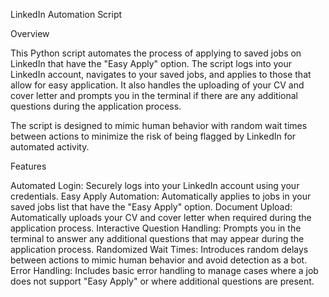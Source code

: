 LinkedIn Automation Script

Overview

This Python script automates the process of applying to saved jobs on LinkedIn that have the "Easy Apply" option. The script logs into your LinkedIn account, navigates to your saved jobs, and applies to those that allow for easy application. It also handles the uploading of your CV and cover letter and prompts you in the terminal if there are any additional questions during the application process.

The script is designed to mimic human behavior with random wait times between actions to minimize the risk of being flagged by LinkedIn for automated activity.

Features

Automated Login: Securely logs into your LinkedIn account using your credentials.
Easy Apply Automation: Automatically applies to jobs in your saved jobs list that have the "Easy Apply" option.
Document Upload: Automatically uploads your CV and cover letter when required during the application process.
Interactive Question Handling: Prompts you in the terminal to answer any additional questions that may appear during the application process.
Randomized Wait Times: Introduces random delays between actions to mimic human behavior and avoid detection as a bot.
Error Handling: Includes basic error handling to manage cases where a job does not support "Easy Apply" or where additional questions are present.
